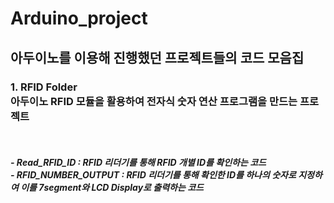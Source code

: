 # Arduino_project
<h2>아두이노를 이용해 진행했던 프로젝트들의 코드 모음집</h2>

<p><h3>1. RFID Folder<br>아두이노 RFID 모듈을 활용하여 전자식 숫자 연산 프로그램을 만드는 프로젝트</h3><br><h5>
- Read_RFID_ID : RFID 리더기를 통해 RFID 개별 ID를 확인하는 코드<br>
- RFID_NUMBER_OUTPUT : RFID 리더기를 통해 확인한 ID를 하나의 숫자로 지정하여 이를 7segment와 LCD Display로 출력하는 코드</h5></p>
